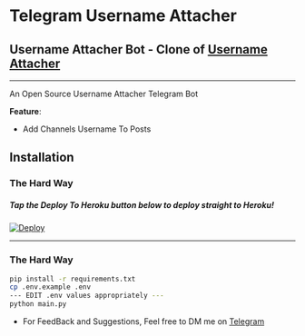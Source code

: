 # Telegram Username Attacher
## Username Attacher Bot - Clone of  [Username Attacher](https://t.me/UsernameAttacherBot)
---

An Open Source Username Attacher Telegram Bot

**Feature**:

- Add Channels Username To Posts

## Installation

### The Hard Way

##### Tap the Deploy To Heroku button below to deploy straight to Heroku!

[![Deploy](https://www.herokucdn.com/deploy/button.svg)](https://www.heroku.com/deploy?template=https://github.com/M4hbod/UsernameAttacher/tree/master)

---

### The Hard Way

```sh
pip install -r requirements.txt
cp .env.example .env
--- EDIT .env values appropriately ---
python main.py
```

- For FeedBack and Suggestions, Feel free to DM me on [Telegram](https://t.me/M4hbod)
